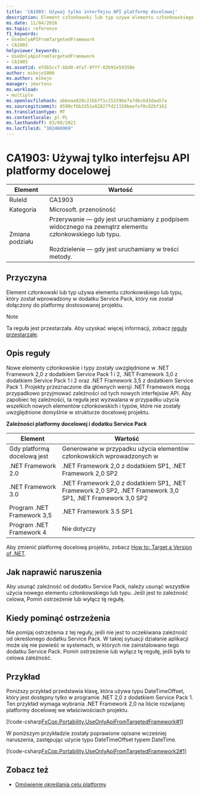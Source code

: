 ```yaml
---
title: 'CA1903: Używaj tylko interfejsu API platformy docelowej'
description: Element członkowski lub typ używa elementu członkowskiego lub typu, który został wprowadzony w dodatku Service Pack, który nie został dołączony do platformy dostosowanej projektu.
ms.date: 11/04/2016
ms.topic: reference
f1_keywords:
- UseOnlyAPIFromTargetedFramework
- CA1903
helpviewer_keywords:
- UseOnlyApiFromTargetedFramework
- CA1903
ms.assetid: efdb5cc7-bbd8-4fa7-9fff-02b91e59350e
author: mikejo5000
ms.author: mikejo
manager: jmartens
ms.workload:
- multiple
ms.openlocfilehash: abbeaa820c21bb7f1c15329be7a7dbc6d2daa57a
ms.sourcegitcommit: 8590cf6b3351e82827fd21159beefef0c02bf162
ms.translationtype: MT
ms.contentlocale: pl-PL
ms.lasthandoff: 03/08/2021
ms.locfileid: "102466969"
---
```

# <a name="ca1903-use-only-api-from-targeted-framework"></a>CA1903: Używaj tylko interfejsu API platformy docelowej

|Element|Wartość|
|-|-|
|RuleId|CA1903|
|Kategoria|Microsoft. przenośność|
|Zmiana podziału|Przerywanie — gdy jest uruchamiany z podpisem widocznego na zewnątrz elementu członkowskiego lub typu.<br /><br /> Rozdzielenie — gdy jest uruchamiany w treści metody.|

## <a name="cause"></a>Przyczyna
Element członkowski lub typ używa elementu członkowskiego lub typu, który został wprowadzony w dodatku Service Pack, który nie został dołączony do platformy dostosowanej projektu.

> [!NOTE]
> Ta reguła jest przestarzała. Aby uzyskać więcej informacji, zobacz [reguły przestarzałe](fxcop-unported-deprecated-rules.md).

## <a name="rule-description"></a>Opis reguły
Nowe elementy członkowskie i typy zostały uwzględnione w .NET Framework 2,0 z dodatkiem Service Pack 1 i 2, .NET Framework 3,0 z dodatkiem Service Pack 1 i 2 oraz .NET Framework 3,5 z dodatkiem Service Pack 1. Projekty przeznaczone dla głównych wersji .NET Framework mogą przypadkowo przyjmować zależności od tych nowych interfejsów API. Aby zapobiec tej zależności, ta reguła jest wyzwalana w przypadku użycia wszelkich nowych elementów członkowskich i typów, które nie zostały uwzględnione domyślnie w strukturze docelowej projektu.

**Zależności platformy docelowej i dodatku Service Pack**

|Element|Wartość|
|-|-|
|Gdy platformą docelową jest|Generowane w przypadku użycia elementów członkowskich wprowadzonych w|
|.NET Framework 2.0|.NET Framework 2,0 z dodatkiem SP1, .NET Framework 2,0 SP2|
|.NET Framework 3.0|.NET Framework 2,0 z dodatkiem SP1, .NET Framework 2,0 SP2, .NET Framework 3,0 SP1, .NET Framework 3,0 SP2|
|Program .NET Framework 3,5|.NET Framework 3.5 SP1|
|Program .NET Framework 4|Nie dotyczy|

Aby zmienić platformę docelową projektu, zobacz [How to: Target a Version of .NET](../ide/visual-studio-multi-targeting-overview.md).

## <a name="how-to-fix-violations"></a>Jak naprawić naruszenia
Aby usunąć zależność od dodatku Service Pack, należy usunąć wszystkie użycia nowego elementu członkowskiego lub typu. Jeśli jest to zależność celowa, Pomiń ostrzeżenie lub wyłącz tę regułę.

## <a name="when-to-suppress-warnings"></a>Kiedy pominąć ostrzeżenia
Nie pomijaj ostrzeżenia z tej reguły, jeśli nie jest to oczekiwana zależność od określonego dodatku Service Pack. W takiej sytuacji działanie aplikacji może się nie powieść w systemach, w których nie zainstalowano tego dodatku Service Pack. Pomiń ostrzeżenie lub wyłącz tę regułę, jeśli była to celowa zależność.

## <a name="example"></a>Przykład
Poniższy przykład przedstawia klasę, która używa typu DateTimeOffset, który jest dostępny tylko w programie .NET 2,0 z dodatkiem Service Pack 1. Ten przykład wymaga wybrania .NET Framework 2,0 na liście rozwijanej platformy docelowej we właściwościach projektu.

[!code-csharp[FxCop.Portability.UseOnlyApiFromTargetedFramework#1](../code-quality/codesnippet/CSharp/ca1903-use-only-api-from-targeted-framework_1.cs)]

W poniższym przykładzie zostały poprawione opisane wcześniej naruszenia, zastępując użycie typu DateTimeOffset typem DateTime.

[!code-csharp[FxCop.Portability.UseOnlyApiFromTargetedFramework2#1](../code-quality/codesnippet/CSharp/ca1903-use-only-api-from-targeted-framework_2.cs)]

## <a name="see-also"></a>Zobacz też

- [Omówienie określania celu platformy](../ide/visual-studio-multi-targeting-overview.md)
